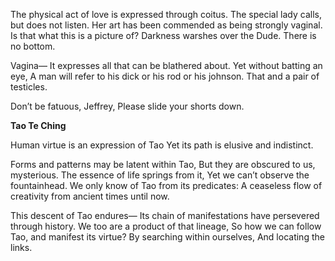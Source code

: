 The physical act of love is expressed through coitus.
The special lady calls, but does not listen.
Her art has been commended as being strongly vaginal.
Is that what this is a picture of?
Darkness warshes over the Dude. There is no bottom.

Vagina—
It expresses all that can be blathered about.
Yet without batting an eye,
A man will refer to his dick or his rod or his johnson.
That and a pair of testicles.

Don’t be fatuous, Jeffrey,
Please slide your shorts down.

**Tao Te Ching**

Human virtue is an expression of Tao
Yet its path is elusive and indistinct.

Forms and patterns may be latent within Tao,
But they are obscured to us, mysterious.
The essence of life springs from it,
Yet we can’t observe the fountainhead.
We only know of Tao from its predicates:
A ceaseless flow of creativity from ancient times until now.

This descent of Tao endures—
Its chain of manifestations have persevered through history.
We too are a product of that lineage,
So how we can follow Tao, and manifest its virtue?
By searching within ourselves,
And locating the links.